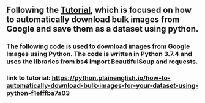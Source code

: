 
## Following the [Tutorial](https://python.plainenglish.io/how-to-automatically-download-bulk-images-for-your-dataset-using-python-f1efffba7a03), which is focused on how to automatically download bulk images from Google and save them as a dataset using python.  


### The following code is used to download images from Google Images using Python. The code is written in Python 3.7.4 and uses the libraries from bs4 import BeautifulSoup and requests.  
  

### link to tutorial: https://python.plainenglish.io/how-to-automatically-download-bulk-images-for-your-dataset-using-python-f1efffba7a03

